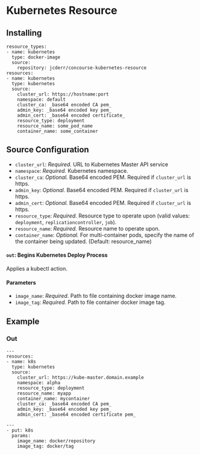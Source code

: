 # Kubernetes Resource

## Installing

```
resource_types:
- name: kubernetes
  type: docker-image
  source:
    repository: jcderr/concourse-kubernetes-resource
resources:
- name: kubernetes
  type: kubernetes
  source:
    cluster_url: https://hostname:port
    namespace: default
    cluster_ca: _base64 encoded CA pem_
    admin_key: _base64 encoded key pem_
    admin_cert: _base64 encoded certificate_
    resource_type: deployment
    resource_name: some_pod_name
    container_name: some_container
```

## Source Configuration

* `cluster_url`: *Required.* URL to Kubernetes Master API service
* `namespace`: *Required.* Kubernetes namespace.
* `cluster_ca`: *Optional.* Base64 encoded PEM. Required if `cluster_url` is https.
* `admin_key`: *Optional.* Base64 encoded PEM. Required if `cluster_url` is https.
* `admin_cert`: *Optional.* Base64 encoded PEM. Required if `cluster_url` is https.
* `resource_type`: *Required.* Resource type to operate upon (valid values: `deployment`, `replicationcontroller`, `job`).
* `resource_name`: *Required.* Resource name to operate upon.
* `container_name`: *Optional.* For multi-container pods, specify the name of the container being updated. (Default: resource_name)

#### `out`: Begins Kubernetes Deploy Process

Applies a kubectl action.

#### Parameters
* `image_name`: *Required.* Path to file containing docker image name.
* `image_tag`: *Required.* Path to file container docker image tag.

## Example

### Out
```
---
resources:
- name: k8s
  type: kubernetes
  source:
    cluster_url: https://kube-master.domain.example
    namespace: alpha
    resource_type: deployment
    resource_name: myapp
    container_name: mycontainer
    cluster_ca: _base64 encoded CA pem_
    admin_key: _base64 encoded key pem_
    admin_cert: _base64 encoded certificate pem_
```

```
---
- put: k8s
  params:
    image_name: docker/repository
    image_tag: docker/tag
```